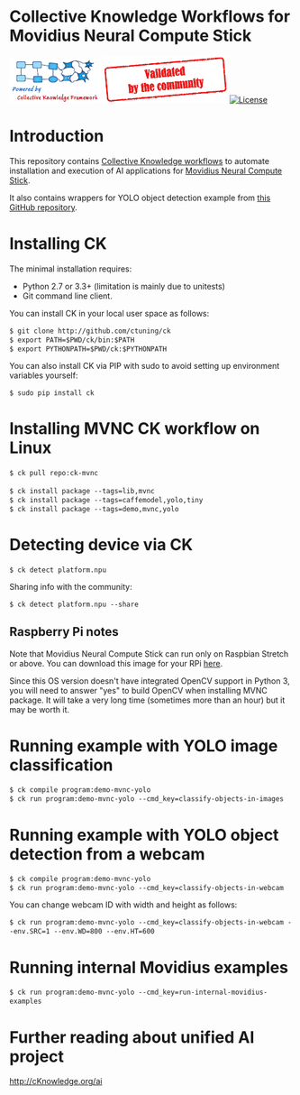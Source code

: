 # Collective Knowledge Workflows for Movidius Neural Compute Stick

[![logo](https://github.com/ctuning/ck-guide-images/blob/master/logo-powered-by-ck.png)](http://cKnowledge.org)
[![logo](https://github.com/ctuning/ck-guide-images/blob/master/logo-validated-by-the-community-simple.png)](http://cTuning.org)
[![License](https://img.shields.io/badge/License-BSD%203--Clause-blue.svg)](https://opensource.org/licenses/BSD-3-Clause)

# Introduction
This repository contains [Collective Knowledge workflows](http://cKnowledge.org/ai) 
to automate installation and execution of AI applications 
for [Movidius Neural Compute Stick](https://developer.movidius.com/start).

It also contains wrappers for YOLO object detection example 
from [this GitHub repository](https://github.com/gudovskiy/yoloNCS).

# Installing CK

The minimal installation requires:

* Python 2.7 or 3.3+ (limitation is mainly due to unitests)
* Git command line client.

You can install CK in your local user space as follows:

```
$ git clone http://github.com/ctuning/ck
$ export PATH=$PWD/ck/bin:$PATH
$ export PYTHONPATH=$PWD/ck:$PYTHONPATH
```

You can also install CK via PIP with sudo to avoid setting up environment variables yourself:

```
$ sudo pip install ck
```

# Installing MVNC CK workflow on Linux

```
$ ck pull repo:ck-mvnc

$ ck install package --tags=lib,mvnc
$ ck install package --tags=caffemodel,yolo,tiny
$ ck install package --tags=demo,mvnc,yolo
```

# Detecting device via CK

```
$ ck detect platform.npu
```

Sharing info with the community:
```
$ ck detect platform.npu --share
```

##  Raspberry Pi notes

Note that Movidius Neural Compute Stick can run only on Raspbian Stretch or above. 
You can download this image for your RPi [here](https://www.raspberrypi.org/downloads/raspbian).

Since this OS version doesn't have integrated OpenCV support in Python 3, you will need
to answer "yes" to build OpenCV when installing MVNC package. It will take a very long
time (sometimes more than an hour) but it may be worth it.

# Running example with YOLO image classification
```
$ ck compile program:demo-mvnc-yolo
$ ck run program:demo-mvnc-yolo --cmd_key=classify-objects-in-images
```

# Running example with YOLO object detection from a webcam
```
$ ck compile program:demo-mvnc-yolo
$ ck run program:demo-mvnc-yolo --cmd_key=classify-objects-in-webcam
```

You can change webcam ID with width and height as follows:
```
$ ck run program:demo-mvnc-yolo --cmd_key=classify-objects-in-webcam --env.SRC=1 --env.WD=800 --env.HT=600
```

# Running internal Movidius examples
```
$ ck run program:demo-mvnc-yolo --cmd_key=run-internal-movidius-examples
```

# Further reading about unified AI project

http://cKnowledge.org/ai
